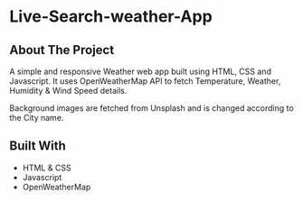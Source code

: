 # Live-Search-weather-App

## About The Project

A simple and responsive Weather web app built using HTML, CSS and Javascript. It uses OpenWeatherMap API to fetch Temperature, Weather, Humidity & Wind Speed details.

Background images are fetched from Unsplash and is changed according to the City name.

## Built With

- HTML & CSS
- Javascript
- OpenWeatherMap 
